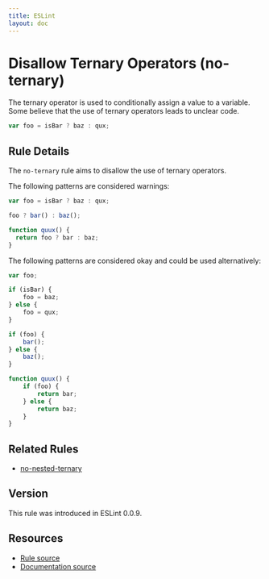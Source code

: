 ```yaml
---
title: ESLint
layout: doc
---
```

<!-- Note: No pull requests accepted for this file. See README.md in the root directory for details. -->
# Disallow Ternary Operators (no-ternary)

The ternary operator is used to conditionally assign a value to a variable. Some believe that the use of ternary operators leads to unclear code.

```js
var foo = isBar ? baz : qux;
```

## Rule Details

The `no-ternary` rule aims to disallow the use of ternary operators.

The following patterns are considered warnings:

```js
var foo = isBar ? baz : qux;

foo ? bar() : baz();

function quux() {
  return foo ? bar : baz;
}
```

The following patterns are considered okay and could be used alternatively:

```js
var foo;

if (isBar) {
    foo = baz;
} else {
    foo = qux;
}

if (foo) {
    bar();
} else {
    baz();
}

function quux() {
    if (foo) {
        return bar;
    } else {
        return baz;
    }
}
```

## Related Rules

* [no-nested-ternary](no-nested-ternary.html)

## Version

This rule was introduced in ESLint 0.0.9.

## Resources

* [Rule source](https://github.com/eslint/eslint/tree/master/lib/rules/no-ternary.js)
* [Documentation source](https://github.com/eslint/eslint/tree/master/docs/rules/no-ternary.md)
